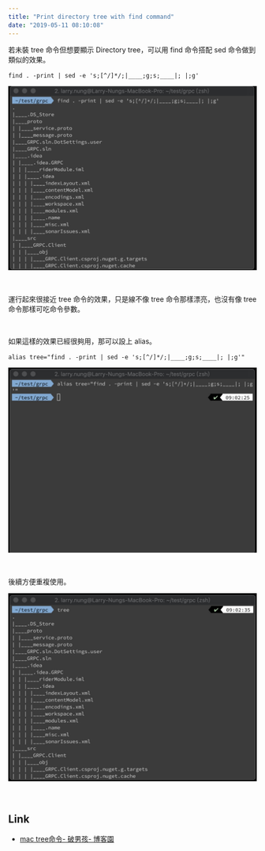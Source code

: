 ```yaml
---
title: "Print directory tree with find command"
date: "2019-05-11 08:10:08"
---
```



若未裝 tree 命令但想要顯示 Directory tree，可以用 find 命令搭配 sed 命令做到類似的效果。  

<!-- More -->

    find . -print | sed -e 's;[^/]*/;|____;g;s;____|; |;g'

![1.jpg](1.jpg)

</br>


運行起來很接近 tree 命令的效果，只是線不像 tree 命令那樣漂亮，也沒有像 tree 命令那樣可吃命令參數。  

</br>


如果這樣的效果已經很夠用，那可以設上 alias。  

    alias tree="find . -print | sed -e 's;[^/]*/;|____;g;s;____|; |;g'"

![2.jpg](2.jpg)

</br>


後續方便重複使用。  

![3.jpg](3.jpg)

</br>


Link
-----
* [mac tree命令- 破男孩- 博客園](https://www.cnblogs.com/ayseeing/p/4097066.html)
